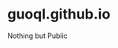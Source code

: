 # guoql.github.io
<html>
  <head><title>guoql</title></head>
  <body>
    Nothing but Public
  </body>
</html>
